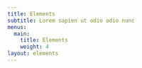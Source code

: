 ```yaml
---
title: Elements
subtitle: Lorem sapien ut odio odio nunc
menus:
  main:
    title: Elements
    weight: 4
layout: elements
---
```

